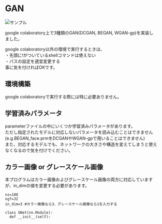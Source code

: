 # GAN

![サンプル](https://github.com/OhkumaTakumi/GAN/issues/1#issue-430759744)

google colaboratory上で3種類のGAN(DCGAN, BEGAN, WGAN-gp)を実装しました。  

google colaboratory以外の環境で実行するときは、  
・先頭に!がついているshellコマンドは使えない  
・パスの設定を適宜変更する  
事に気を付ければOKです。

## 環境構築

google colaboratoryで実行する際には特に必要ありません。

## 学習済みパラメータ

parameterファイルの中にいくつか学習済みパラメータがあります。  
ただし指定されたモデルに対応しないパラメータを読み込むことはできません(e.g.BEGAN_face.prmをDCGANやWGAN-gpで用いることはできません)  
また、対応するモデルでも、ネットワークの大きさや構造を変えてしまうと使えなくなるので気を付けでください。  

## カラー画像 or グレースケール画像

本プログラムはカラー画像およびグレースケール画像の両方に対応していますが、in_dimの値を変更する必要があります。
```
nz=100
ngf=32
in_dim=3 #カラー画像なら3、グレースケール画像なら1を入力する

class GNet(nn.Module):
  def __init__(self):

```

